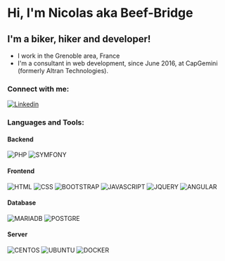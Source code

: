 # Hi, I'm Nicolas aka Beef-Bridge

## I'm a biker, hiker and developer!

- I work in the Grenoble area, France
- I'm a consultant in web development, since June 2016, at CapGemini (formerly Altran Technologies).

### Connect with me:

[![Linkedin](https://img.shields.io/badge/linkedin-0a66c2.svg?style=for-the-badge&logo=linkedin&logoColor=white&logoWidth=20)](https://www.linkedin.com/in/parisnicolas/)

### Languages and Tools:
#### Backend
![PHP](https://img.shields.io/badge/php-777BB4.svg?style=for-the-badge&logo=php&logoColor=white&logoWidth=20)
![SYMFONY](https://img.shields.io/badge/symfony-000000.svg?style=for-the-badge&logo=symfony&logoColor=white&logoWidth=20)

#### Frontend
![HTML](https://img.shields.io/badge/html5-E34F26.svg?style=for-the-badge&logo=html5&logoColor=white&logoWidth=20)
![CSS](https://img.shields.io/badge/css3-1572B6.svg?style=for-the-badge&logo=css3&logoColor=white&logoWidth=20)
![BOOTSTRAP](https://img.shields.io/badge/bootstrap-563D7C.svg?style=for-the-badge&logo=bootstrap&logoColor=white&logoWidth=20)
![JAVASCRIPT](https://img.shields.io/badge/javascript-323330.svg?style=for-the-badge&logo=javascript&logoColor=white&logoWidth=20)
![JQUERY](https://img.shields.io/badge/jquery-0769AD.svg?style=for-the-badge&logo=jquery&logoColor=white&logoWidth=20)
![ANGULAR](https://img.shields.io/badge/angular-CB3837.svg?style=for-the-badge&logo=angular&logoColor=white&logoWidth=20)

#### Database
![MARIADB](https://img.shields.io/badge/maraidb-4e629a.svg?style=for-the-badge&logo=mariadb&logoColor=white&logoWidth=20)
![POSTGRE](https://img.shields.io/badge/postgresql-336791.svg?style=for-the-badge&logo=postgresql&logoColor=white&logoWidth=20)

#### Server
![CENTOS](https://img.shields.io/badge/centos-020008.svg?style=for-the-badge&logo=centos&logoColor=white&logoWidth=20)
![UBUNTU](https://img.shields.io/badge/ubuntu-e95420.svg?style=for-the-badge&logo=ubuntu&logoColor=white&logoWidth=20)
![DOCKER](https://img.shields.io/badge/docker-2496ed.svg?style=for-the-badge&logo=docker&logoColor=white&logoWidth=20)
